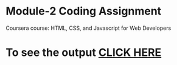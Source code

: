 # Module-2 Coding Assignment

Coursera course: HTML, CSS, and Javascript for Web Developers

# To see the output [CLICK HERE](https://balaken.github.io/coursera-test-html-css-js/public/module-2/index.html)
